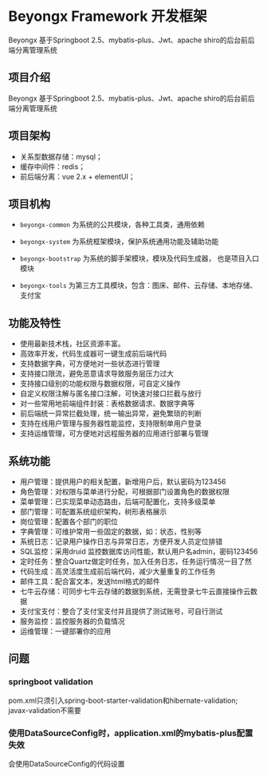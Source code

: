 # Beyongx Framework 开发框架

Beyongx 基于Springboot 2.5、mybatis-plus、Jwt、apache shiro的后台前后端分离管理系统

## 项目介绍
Beyongx 基于Springboot 2.5、mybatis-plus、Jwt、apache shiro的后台前后端分离管理系统

## 项目架构

* 关系型数据存储：mysql；
* 缓存中间件：redis；
* 前后端分离：vue 2.x + elementUI；

## 项目机构
- `beyongx-common` 为系统的公共模块，各种工具类，通用依赖

- `beyongx-system` 为系统框架模块，保护系统通用功能及辅助功能

- `beyongx-bootstrap` 为系统的脚手架模块，模块及代码生成器， 也是项目入口模块

- `beyongx-tools` 为第三方工具模块，包含：图床、邮件、云存储、本地存储、支付宝


## 功能及特性
- 使用最新技术栈，社区资源丰富。
- 高效率开发，代码生成器可一键生成前后端代码
- 支持数据字典，可方便地对一些状态进行管理
- 支持接口限流，避免恶意请求导致服务层压力过大
- 支持接口级别的功能权限与数据权限，可自定义操作
- 自定义权限注解与匿名接口注解，可快速对接口拦截与放行
- 对一些常用地前端组件封装：表格数据请求、数据字典等
- 前后端统一异常拦截处理，统一输出异常，避免繁琐的判断
- 支持在线用户管理与服务器性能监控，支持限制单用户登录
- 支持运维管理，可方便地对远程服务器的应用进行部署与管理

## 系统功能
- 用户管理：提供用户的相关配置，新增用户后，默认密码为123456
- 角色管理：对权限与菜单进行分配，可根据部门设置角色的数据权限
- 菜单管理：已实现菜单动态路由，后端可配置化，支持多级菜单
- 部门管理：可配置系统组织架构，树形表格展示
- 岗位管理：配置各个部门的职位
- 字典管理：可维护常用一些固定的数据，如：状态，性别等
- 系统日志：记录用户操作日志与异常日志，方便开发人员定位排错
- SQL监控：采用druid 监控数据库访问性能，默认用户名admin，密码123456
- 定时任务：整合Quartz做定时任务，加入任务日志，任务运行情况一目了然
- 代码生成：高灵活度生成前后端代码，减少大量重复的工作任务
- 邮件工具：配合富文本，发送html格式的邮件
- 七牛云存储：可同步七牛云存储的数据到系统，无需登录七牛云直接操作云数据
- 支付宝支付：整合了支付宝支付并且提供了测试账号，可自行测试
- 服务监控：监控服务器的负载情况
- 运维管理：一键部署你的应用

## 问题

### springboot validation

pom.xml只须引入spring-boot-starter-validation和hibernate-validation; javax-validation不需要

### 使用DataSourceConfig时，application.xml的mybatis-plus配置失效

会使用DataSourceConfig的代码设置
